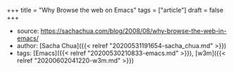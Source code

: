 +++
title = "Why Browse the web on Emacs"
tags = ["article"]
draft = false
+++

-   source: <https://sachachua.com/blog/2008/08/why-browse-the-web-in-emacs/>
-   author: [Sacha Chua]({{< relref "20200531191654-sacha_chua.md" >}})
-   tags: [Emacs]({{< relref "20200530210833-emacs.md" >}}), [w3m]({{< relref "20200602041220-w3m.md" >}})
